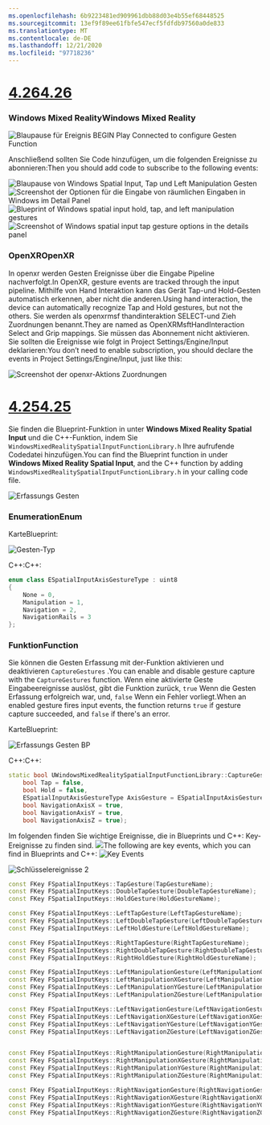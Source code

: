 ```yaml
---
ms.openlocfilehash: 6b9223481ed909961dbb88d03e4b55ef68448525
ms.sourcegitcommit: 13ef9f89ee61fbfe547ecf5fdfdb97560a0de833
ms.translationtype: MT
ms.contentlocale: de-DE
ms.lasthandoff: 12/21/2020
ms.locfileid: "97718236"
---
```

# <a name="426"></a>[<span data-ttu-id="68ea5-101">4.26</span><span class="sxs-lookup"><span data-stu-id="68ea5-101">4.26</span></span>](#tab/426)

### <a name="windows-mixed-reality"></a><span data-ttu-id="68ea5-102">Windows Mixed Reality</span><span class="sxs-lookup"><span data-stu-id="68ea5-102">Windows Mixed Reality</span></span>

![Blaupause für Ereignis BEGIN Play Connected to configure Gesten Function](../images/unreal-hand-tracking-img-09.png)

<span data-ttu-id="68ea5-104">Anschließend sollten Sie Code hinzufügen, um die folgenden Ereignisse zu abonnieren:</span><span class="sxs-lookup"><span data-stu-id="68ea5-104">Then you should add code to subscribe to the following events:</span></span>

<span data-ttu-id="68ea5-105">![Blaupause von Windows Spatial Input, Tap und Left Manipulation Gesten ](../images/unreal/key-events.png)
 ![ Screenshot der Optionen für die Eingabe von räumlichen Eingaben in Windows im Detail Panel](../images/unreal/key-events2.png)</span><span class="sxs-lookup"><span data-stu-id="68ea5-105">![Blueprint of Windows spatial input hold, tap, and left manipulation gestures](../images/unreal/key-events.png)
![Screenshot of Windows spatial input tap gesture options in the details panel](../images/unreal/key-events2.png)</span></span>

### <a name="openxr"></a><span data-ttu-id="68ea5-106">OpenXR</span><span class="sxs-lookup"><span data-stu-id="68ea5-106">OpenXR</span></span>

<span data-ttu-id="68ea5-107">In openxr werden Gesten Ereignisse über die Eingabe Pipeline nachverfolgt.</span><span class="sxs-lookup"><span data-stu-id="68ea5-107">In OpenXR, gesture events are tracked through the input pipeline.</span></span> <span data-ttu-id="68ea5-108">Mithilfe von Hand Interaktion kann das Gerät Tap-und Hold-Gesten automatisch erkennen, aber nicht die anderen.</span><span class="sxs-lookup"><span data-stu-id="68ea5-108">Using hand interaction, the device can automatically recognize Tap and Hold gestures, but not the others.</span></span> <span data-ttu-id="68ea5-109">Sie werden als openxrmsf thandinteraktion SELECT-und Zieh Zuordnungen benannt.</span><span class="sxs-lookup"><span data-stu-id="68ea5-109">They are named as OpenXRMsftHandInteraction Select and Grip mappings.</span></span> <span data-ttu-id="68ea5-110">Sie müssen das Abonnement nicht aktivieren. Sie sollten die Ereignisse wie folgt in Project Settings/Engine/Input deklarieren:</span><span class="sxs-lookup"><span data-stu-id="68ea5-110">You don’t need to enable subscription, you should declare the events in Project Settings/Engine/Input, just like this:</span></span>

![Screenshot der openxr-Aktions Zuordnungen](../images/unreal-hand-tracking-img-12.png)

# <a name="425"></a>[<span data-ttu-id="68ea5-112">4.25</span><span class="sxs-lookup"><span data-stu-id="68ea5-112">4.25</span></span>](#tab/425)

<span data-ttu-id="68ea5-113">Sie finden die Blueprint-Funktion in unter **Windows Mixed Reality Spatial Input** und die C++-Funktion, indem Sie `WindowsMixedRealitySpatialInputFunctionLibrary.h` Ihre aufrufende Codedatei hinzufügen.</span><span class="sxs-lookup"><span data-stu-id="68ea5-113">You can find the Blueprint function in under **Windows Mixed Reality Spatial Input**, and the C++ function by adding `WindowsMixedRealitySpatialInputFunctionLibrary.h` in your calling code file.</span></span>

![Erfassungs Gesten](../images/unreal/capture-gestures.png)

### <a name="enum"></a><span data-ttu-id="68ea5-115">Enumeration</span><span class="sxs-lookup"><span data-stu-id="68ea5-115">Enum</span></span>
<!-- Deprecated
The `ESPatialInputAxisGestureType` enum describes spatial axis gestures and are [fully documented](../../out-of-scope/deprecated/holograms-211.md).
-->
<span data-ttu-id="68ea5-116">Karte</span><span class="sxs-lookup"><span data-stu-id="68ea5-116">Blueprint:</span></span>

![Gesten-Typ](../images/unreal/gesture-type.png)

<span data-ttu-id="68ea5-118">C++:</span><span class="sxs-lookup"><span data-stu-id="68ea5-118">C++:</span></span>
```cpp
enum class ESpatialInputAxisGestureType : uint8
{
    None = 0,
    Manipulation = 1,
    Navigation = 2,
    NavigationRails = 3
};
```

### <a name="function"></a><span data-ttu-id="68ea5-119">Funktion</span><span class="sxs-lookup"><span data-stu-id="68ea5-119">Function</span></span>
<span data-ttu-id="68ea5-120">Sie können die Gesten Erfassung mit der-Funktion aktivieren und deaktivieren `CaptureGestures` .</span><span class="sxs-lookup"><span data-stu-id="68ea5-120">You can enable and disable gesture capture with the `CaptureGestures` function.</span></span> <span data-ttu-id="68ea5-121">Wenn eine aktivierte Geste Eingabeereignisse auslöst, gibt die Funktion zurück, `true` Wenn die Gesten Erfassung erfolgreich war, und, `false` Wenn ein Fehler vorliegt.</span><span class="sxs-lookup"><span data-stu-id="68ea5-121">When an enabled gesture fires input events, the function returns `true` if gesture capture succeeded, and `false` if there's an error.</span></span>

<span data-ttu-id="68ea5-122">Karte</span><span class="sxs-lookup"><span data-stu-id="68ea5-122">Blueprint:</span></span>

![Erfassungs Gesten BP](../images/unreal/capture-gestures-bp.png)

<span data-ttu-id="68ea5-124">C++:</span><span class="sxs-lookup"><span data-stu-id="68ea5-124">C++:</span></span>
```cpp
static bool UWindowsMixedRealitySpatialInputFunctionLibrary::CaptureGestures(
    bool Tap = false,
    bool Hold = false,
    ESpatialInputAxisGestureType AxisGesture = ESpatialInputAxisGestureType::None,
    bool NavigationAxisX = true,
    bool NavigationAxisY = true,
    bool NavigationAxisZ = true);
```

<span data-ttu-id="68ea5-125">Im folgenden finden Sie wichtige Ereignisse, die in Blueprints und C++: Key-Ereignisse zu finden sind. ![](../images/unreal/key-events.png)</span><span class="sxs-lookup"><span data-stu-id="68ea5-125">The following are key events, which you can find in Blueprints and C++: ![Key Events](../images/unreal/key-events.png)</span></span>

![Schlüsselereignisse 2](../images/unreal/key-events2.png)
```cpp
const FKey FSpatialInputKeys::TapGesture(TapGestureName);
const FKey FSpatialInputKeys::DoubleTapGesture(DoubleTapGestureName);
const FKey FSpatialInputKeys::HoldGesture(HoldGestureName);

const FKey FSpatialInputKeys::LeftTapGesture(LeftTapGestureName);
const FKey FSpatialInputKeys::LeftDoubleTapGesture(LeftDoubleTapGestureName);
const FKey FSpatialInputKeys::LeftHoldGesture(LeftHoldGestureName);

const FKey FSpatialInputKeys::RightTapGesture(RightTapGestureName);
const FKey FSpatialInputKeys::RightDoubleTapGesture(RightDoubleTapGestureName);
const FKey FSpatialInputKeys::RightHoldGesture(RightHoldGestureName);

const FKey FSpatialInputKeys::LeftManipulationGesture(LeftManipulationGestureName);
const FKey FSpatialInputKeys::LeftManipulationXGesture(LeftManipulationXGestureName);
const FKey FSpatialInputKeys::LeftManipulationYGesture(LeftManipulationYGestureName);
const FKey FSpatialInputKeys::LeftManipulationZGesture(LeftManipulationZGestureName);

const FKey FSpatialInputKeys::LeftNavigationGesture(LeftNavigationGestureName);
const FKey FSpatialInputKeys::LeftNavigationXGesture(LeftNavigationXGestureName);
const FKey FSpatialInputKeys::LeftNavigationYGesture(LeftNavigationYGestureName);
const FKey FSpatialInputKeys::LeftNavigationZGesture(LeftNavigationZGestureName);


const FKey FSpatialInputKeys::RightManipulationGesture(RightManipulationGestureName);
const FKey FSpatialInputKeys::RightManipulationXGesture(RightManipulationXGestureName);
const FKey FSpatialInputKeys::RightManipulationYGesture(RightManipulationYGestureName);
const FKey FSpatialInputKeys::RightManipulationZGesture(RightManipulationZGestureName);

const FKey FSpatialInputKeys::RightNavigationGesture(RightNavigationGestureName);
const FKey FSpatialInputKeys::RightNavigationXGesture(RightNavigationXGestureName);
const FKey FSpatialInputKeys::RightNavigationYGesture(RightNavigationYGestureName);
const FKey FSpatialInputKeys::RightNavigationZGesture(RightNavigationZGestureName);
```

